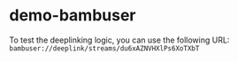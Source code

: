 # demo-bambuser

To test the deeplinking logic, you can use the following URL: `bambuser://deeplink/streams/du6xAZNVHXlPs6XoTXbT`
